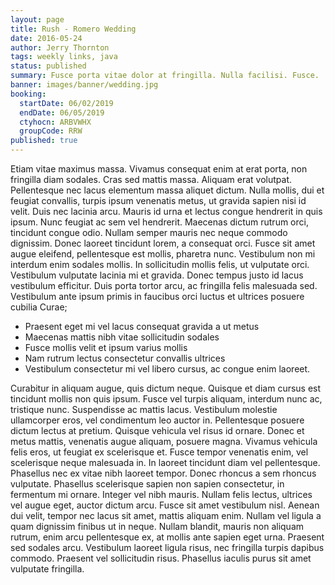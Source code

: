 ```yaml
---
layout: page
title: Rush - Romero Wedding
date: 2016-05-24
author: Jerry Thornton
tags: weekly links, java
status: published
summary: Fusce porta vitae dolor at fringilla. Nulla facilisi. Fusce.
banner: images/banner/wedding.jpg
booking:
  startDate: 06/02/2019
  endDate: 06/05/2019
  ctyhocn: ARBVWHX
  groupCode: RRW
published: true
---
```

Etiam vitae maximus massa. Vivamus consequat enim at erat porta, non fringilla diam sodales. Cras sed mattis massa. Aliquam erat volutpat. Pellentesque nec lacus elementum massa aliquet dictum. Nulla mollis, dui et feugiat convallis, turpis ipsum venenatis metus, ut gravida sapien nisi id velit. Duis nec lacinia arcu. Mauris id urna et lectus congue hendrerit in quis ipsum. Nunc feugiat ac sem vel hendrerit. Maecenas dictum rutrum orci, tincidunt congue odio. Nullam semper mauris nec neque commodo dignissim.
Donec laoreet tincidunt lorem, a consequat orci. Fusce sit amet augue eleifend, pellentesque est mollis, pharetra nunc. Vestibulum non mi interdum enim sodales mollis. In sollicitudin mollis felis, ut vulputate orci. Vestibulum vulputate lacinia mi et gravida. Donec tempus justo id lacus vestibulum efficitur. Duis porta tortor arcu, ac fringilla felis malesuada sed. Vestibulum ante ipsum primis in faucibus orci luctus et ultrices posuere cubilia Curae;

* Praesent eget mi vel lacus consequat gravida a ut metus
* Maecenas mattis nibh vitae sollicitudin sodales
* Fusce mollis velit et ipsum varius mollis
* Nam rutrum lectus consectetur convallis ultrices
* Vestibulum consectetur mi vel libero cursus, ac congue enim laoreet.

Curabitur in aliquam augue, quis dictum neque. Quisque et diam cursus est tincidunt mollis non quis ipsum. Fusce vel turpis aliquam, interdum nunc ac, tristique nunc. Suspendisse ac mattis lacus. Vestibulum molestie ullamcorper eros, vel condimentum leo auctor in. Pellentesque posuere dictum lectus at pretium. Quisque vehicula vel risus id ornare. Donec et metus mattis, venenatis augue aliquam, posuere magna. Vivamus vehicula felis eros, ut feugiat ex scelerisque et. Fusce tempor venenatis enim, vel scelerisque neque malesuada in. In laoreet tincidunt diam vel pellentesque. Phasellus nec ex vitae nibh laoreet tempor. Donec rhoncus a sem rhoncus vulputate.
Phasellus scelerisque sapien non sapien consectetur, in fermentum mi ornare. Integer vel nibh mauris. Nullam felis lectus, ultrices vel augue eget, auctor dictum arcu. Fusce sit amet vestibulum nisl. Aenean dui velit, tempor nec lacus sit amet, mattis aliquam enim. Nullam vel ligula a quam dignissim finibus ut in neque. Nullam blandit, mauris non aliquam rutrum, enim arcu pellentesque ex, at mollis ante sapien eget urna. Praesent sed sodales arcu. Vestibulum laoreet ligula risus, nec fringilla turpis dapibus commodo. Praesent vel sollicitudin risus. Phasellus iaculis purus sit amet vulputate fringilla.
